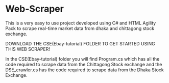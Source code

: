 # Web-Scraper
This is a very easy to use project developed using C# and HTML Agility Pack to scrape real-time market data from dhaka and chittagong stock exchange. 

DOWNLOAD THE CSE(Ebay-tutorial) FOLDER TO GET STARTED USING THIS WEB SCRAPER!

In the CSE(Ebay-tutorial) folder you will find Program.cs which has all the code required to scrape data from the Chittagong Stock exchange and the DSE_crawler.cs has the code required to scrape data from the Dhaka Stock Exchange. 
